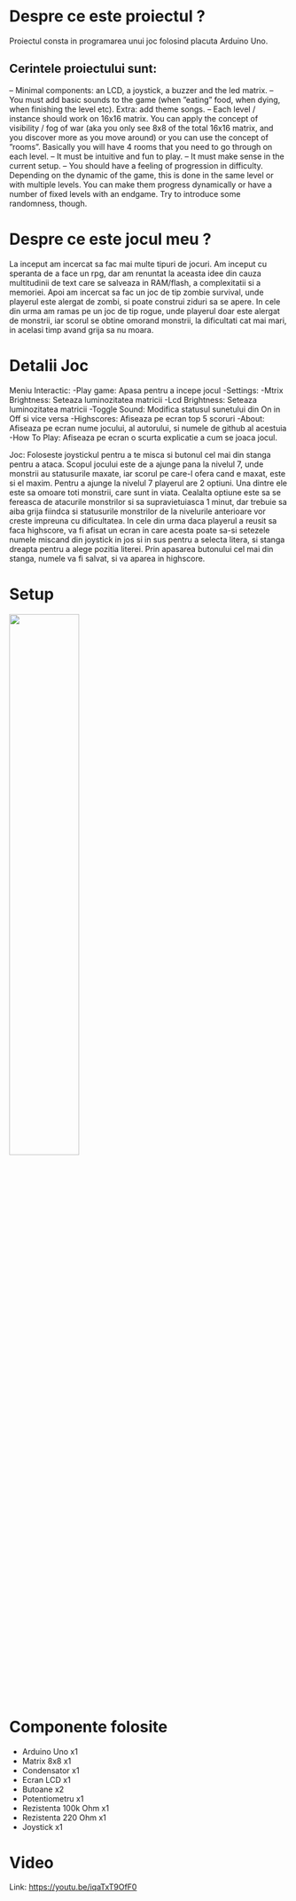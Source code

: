 # Despre ce este proiectul ?
Proiectul consta in programarea unui joc folosind placuta Arduino Uno.

## Cerintele proiectului sunt:

– Minimal components: an LCD, a joystick, a buzzer and the led
matrix.
– You must add basic sounds to the game (when ”eating” food, when
dying, when finishing the level etc). Extra: add theme songs.
– Each level / instance should work on 16x16 matrix. You can apply
the concept of visibility / fog of war (aka you only see 8x8 of the
total 16x16 matrix, and you discover more as you move around) or
you can use the concept of ”rooms”. Basically you will have 4 rooms
that you need to go through on each level.
– It must be intuitive and fun to play.
– It must make sense in the current setup.
– You should have a feeling of progression in difficulty. Depending
on the dynamic of the game, this is done in the same level or with
multiple levels. You can make them progress dynamically or have
a number of fixed levels with an endgame. Try to introduce some
randomness, though.
  
# Despre ce este jocul meu ?
La inceput am incercat sa fac mai multe tipuri de jocuri. Am inceput cu speranta de a face un rpg, dar am renuntat la aceasta idee din cauza multitudinii de text care se salveaza in RAM/flash, a complexitatii si a memoriei. Apoi am incercat sa fac un joc de tip zombie survival, unde playerul este alergat de zombi, si poate construi ziduri sa se apere. In cele din urma am ramas pe un joc de tip rogue, unde playerul doar este alergat de monstrii, iar scorul se obtine omorand monstrii, la dificultati cat mai mari, in acelasi timp avand grija sa nu moara.

# Detalii Joc
Meniu Interactic:
      -Play game: Apasa pentru a incepe jocul
      -Settings:
            -Mtrix Brightness: Seteaza luminozitatea matricii
            -Lcd Brightness: Seteaza luminozitatea matricii
            -Toggle Sound: Modifica statusul sunetului din On in Off si vice versa
      -Highscores: Afiseaza pe ecran top 5 scoruri
      -About: Afiseaza pe ecran nume jocului, al autorului, si numele de github al acestuia
      -How To Play: Afiseaza pe ecran o scurta explicatie a cum se joaca jocul.

Joc:
   Foloseste joystickul pentru a te misca si butonul cel mai din stanga pentru a ataca. Scopul jocului este de a ajunge pana la nivelul 7, unde monstrii au statusurile maxate, iar scorul pe care-l ofera cand e maxat, este si el maxim.
Pentru a ajunge la nivelul 7 playerul are 2 optiuni. Una dintre ele este sa omoare toti monstrii, care sunt in viata. Cealalta optiune este sa se fereasca de atacurile monstrilor si sa supravietuiasca 1 minut, dar trebuie sa aiba grija fiindca si statusurile monstrilor de la nivelurile anterioare vor creste impreuna cu dificultatea. In cele din urma daca playerul a reusit sa faca highscore, va fi afisat un ecran in care acesta poate sa-si setezele numele miscand din joystick in jos si in sus pentru a selecta litera, si stanga dreapta pentru a alege pozitia literei. Prin apasarea butonului cel mai din stanga, numele va fi salvat, si va aparea in highscore.

# Setup

<img src = "https://github.com/MihaiC0stin/MatrixProject/assets/103452863/4d66a8aa-5f58-4802-8fa2-e5b8becb4c6c" width=50% height=50%>

# Componente folosite

- Arduino Uno x1
- Matrix 8x8 x1
- Condensator x1
- Ecran LCD x1
- Butoane x2
- Potentiometru x1
- Rezistenta 100k Ohm x1
- Rezistenta 220 Ohm x1
- Joystick x1
  
# Video

Link: https://youtu.be/iqaTxT9OfF0



